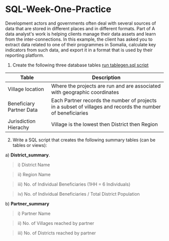 # SQL-Week-One-Practice

Development actors and governments often deal with several sources of data that are stored in different places and in different formats. Part of A data analyst's work is helping clients manage their data assets and learn from the inter-connections. In this example, the client has asked you to extract data related to one of their programmes in Somalia, calculate key indicators from such data, and export it in a format that is used by their reporting platform. 

1) Create the following three database tables [run tablegen.sql script](https://drive.google.com/file/d/1N2CC2gtjQEPNuyrM7wIiO0P-ipqejgI6/view?usp=sharing)

Table|Description|
-----|-----------|
Village location | Where the projects are run and are associated with geographic coordinates|
Beneficiary Partner Data| Each Partner records the number of projects in a subset of villages and records the number of beneficiaries|
Jurisdiction Hierachy| Village is the lowest then District then Region|

2. Write a SQL script that creates the following summary tables (can be tables or views): 

  a) ****District_summary****. 

> i) District Name 

> ii) Region Name 

> iii) No. of Individual Beneficiaries (1HH = 6 Individuals)

> iv) No. of Individual Beneficiaries / Total District Population

  b) ****Partner_summary**** 
 
> i) Partner Name

> ii) No. of Villages reached by partner 

> iii) No. of Districts reached by partner


